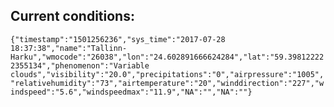 ## Current conditions: 
 ``` {"timestamp":"1501256236","sys_time":"2017-07-28 18:37:38","name":"Tallinn-Harku","wmocode":"26038","lon":"24.602891666624284","lat":"59.398122222355134","phenomenon":"Variable clouds","visibility":"20.0","precipitations":"0","airpressure":"1005","relativehumidity":"73","airtemperature":"20","winddirection":"227","windspeed":"5.6","windspeedmax":"11.9","NA":"","NA":""} ```
